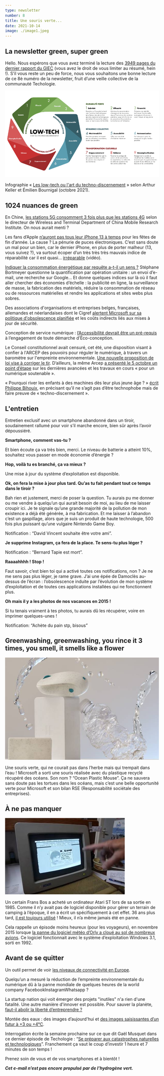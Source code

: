 ```yaml
---
type: newsletter
number: 8
title: Une souris verte...
date: 2021-10-14
image: ./image1.jpeg
---
```


## La newsletter green, super green

Hello. Nous espérons que vous avez terminé la lecture des [3949 pages du dernier rapport du GIEC](https://www.ipcc.ch/report/sixth-assessment-report-working-group-i/) (vous avez le droit de vous limiter au résumé, hein !). S’il vous reste un peu de force, nous vous souhaitons une bonne lecture de ce 8è numéro de la newsletter, fruit d’une veille collective de la communauté Techologie.

![Infographie low tech](./image2.png)

Infographie « [Les low-tech ou l'art du techno-discernement](https://fr.wikipedia.org/wiki/Low-tech#/media/Fichier:Infographie_Low-tech_1600x900.jpg) » selon Arthur Keller et Émilien Bournigal (octobre 2021).

## 1024 nuances de green

En Chine, [les stations 5G consomment 3 fois plus que les stations 4G](https://equalocean.com/news/2021070616439) selon le directeur de Wireless and Terminal Department of China Mobile Research Institute. On nous aurait menti ?

Les fans d’Apple [n’auront pas tous leur iPhone 13 à temps](https://fr.finance.yahoo.com/actualites/monde-naura-iphone-13-%C3%A0-074848704.html) pour les fêtes de fin d’année. La cause ? La pénurie de puces électroniques. C’est sans doute un mal pour un bien, car le dernier iPhone, en plus de porter malheur (13, vous suivez ?), va surtout écoper d’un très très très mauvais indice de réparabilité car il est quasi… [irréparable](https://youtu.be/8s7NmMl_-yg) (vidéo).

[Indiquer la consommation énergétique par requête a-t-il un sens ?](https://www.bortzmeyer.org/conso-electrique-moyenne.html) Stéphane Bortmeyer questionne la quantification par opération unitaire : un envoi d’e-mail, une recherche sur Google… Et donne quelques indices sur là où il faut aller chercher des économies d’échelle : la publicité en ligne, la surveillance de masse, la fabrication des matériels, réduire la consommation de réseau ou de ressources matérielles et rendre les applications et sites webs plus sobres.

Des associations d'organisations et entreprises belges, françaises, allemandes et néerlandaises dont le Cigref [alertent Microsoft sur sa politique d'obsolescence planifiée](https://www.cigref.fr/wp/wp-content/uploads/2021/10/08102021_CP_Empreinte-environnementale-et-securite-des-logiciels-Microsoft_FINAL.pdf) et les coûts indirects liés aux mises à jour de sécurité.

Conception de service numérique : [l’Accessibilité devrait être un pré-requis](https://bertrandkeller.info/2021/10/06/accessibilite-eco-conception/) à l’engagement de toute démarche d’Éco-conception.

Le Conseil constitutionnel avait censuré, cet été, une disposition visant à confier à l'ARCEP des pouvoirs pour réguler le numérique, à travers un baromètre sur l'empreinte environnementale. [Une nouvelle proposition de loi vise à corriger le tir](https://www.numerama.com/tech/741090-le-gendarme-des-telecoms-aura-peut-etre-son-sifflet-pour-reguler-leffet-du-numerique-sur-le-climat.html). D’ailleurs, la même Arcep [a présenté le 5 octobre un point d’étape](https://www.arcep.fr/actualites/les-communiques-de-presse/detail/n/environnement-051021.html) sur les dernières avancées et les travaux en cours « pour un numérique soutenable ».

« Pourquoi river les enfants à des machines dès leur plus jeune âge ? » [écrit Philippe Bihouix](https://reporterre.net/Mais-pourquoi-s-obstiner-a-numeriser-l-ecole), en précisant qu’il ne s’agit pas d’être technophobe mais de faire preuve de « techno-discernement ».

## L'entretien

Entretien exclusif avec un smartphone abandonné dans un tiroir, soudainement rallumé pour voir s’il marche encore, bien sûr après l’avoir dépoussiéré.

**Smartphone, comment vas-tu ?**

Et bien écoute ça va très bien, merci. Le niveau de batterie a atteint 10%, souhaitez vous passer en mode économie d’énergie ?

**Hop, voilà tu es branché, ça va mieux ?**

Une mise à jour du système d’exploitation est disponible.

**Ok, on fera la mise à jour plus tard. Qu’as tu fait pendant tout ce temps dans le tiroir ?**

Bah rien et justement, merci de poser la question. Tu aurais pu me donner ou me vendre à quelqu’un qui aurait besoin de moi, au lieu de me laisser croupir ici. Je te signale qu’une grande majorité de la pollution de mon existence a déjà été générée, à ma fabrication. Et me laisser à l’abandon c’est un gaspillage, alors que je suis un produit de haute technologie, 500 fois plus puissant qu’une vulgaire Nintendo Game Boy.

Notification : “David Vincent souhaite être votre ami”.

**Je supprime Instagram, ça fera de la place. Te sens-tu plus léger ?**

Notification : “Bernard Tapie est mort”.

**Raaaahhhh ! Stop !**

Faut savoir, c’est bien toi qui a activé toutes ces notifications, non ? Je ne me sens pas plus léger, je rame grave. J’ai une épée de Damoclès au-dessus de l’écran : l’obsolescence induite par l’évolution de mon système d’exploitation et de toutes ces applications installées qui ne fonctionnent plus.

**Oh mais il y a les photos de nos vacances en 2015 !**

Si tu tenais vraiment à tes photos, tu aurais dû les récupérer, voire en imprimer quelques-unes !

Notification: “Achète du pain stp, bisous”

## Greenwashing, greenwashing, you rince it 3 times, you smell, it smells like a flower

![Souris Microsoft](./image1.jpeg)

Une souris verte, qui ne courait pas dans l’herbe mais qui trempait dans l’eau ! Microsoft a sorti une souris réalisée avec du plastique recyclé récupéré des océans. Son nom ? “Ocean Plastic Mouse”. Ça ne sauvera sans doute pas les tortues dans les océans, mais c’est une belle opportunité verte pour Microsoft et son bilan RSE (Responsabilité sociétale des entreprises).

## À ne pas manquer

![Ecran Atari](./atari.jpeg)

Un certain Frans Bos a acheté un ordinateur Atari ST lors de sa sortie en 1985. Comme il n’y avait pas de logiciel disponible pour gérer un terrain de camping à l’époque, il en a écrit un spécifiquement à cet effet. 36 ans plus tard, [il est toujours utilisé](https://www.geeksaresexy.net/2021/10/01/this-1985-atari-st-computer-is-still-being-used-daily-at-a-campg) ! Mieux, il n’a même jamais été en panne.

Cela rappelle un épisode moins heureux (pour les voyageurs), en novembre 2015 lorsque [la panne du logiciel météo d’Orly a cloué au sol de nombreux avions](https://www.lemonde.fr/pixels/article/2015/11/11/une-panne-informatique-a-l-aeroport-d-orly-liee-a-windows-3-1_4807479_4408996.html). Ce logiciel fonctionnait avec le système d’exploitation Windows 3.1, sorti en 1992.

## Avant de se quitter

Un outil permet de voir [les niveaux de connectivité en Europe](https://datavis.europeandatajournalism.eu/obct/connectivity/#third).

Quelqu’un a mesuré la réduction de l’empreinte environnementale du numérique dû à la panne mondiale de quelques heures de la world company FacebookInstagramWhatsapp ?

La startup nation qui voit émerger des projets "inutiles" n'a rien d'une fatalité. Une autre manière d'innover est possible. Pour sauver la planète, [faut-il abolir la liberté d’entreprendre ?](https://www.maddyness.com/2021/10/06/sauver-planete-abolir-liberte-entreprendre/)

Montée des eaux : des images d’aujourd'hui et [des images saisissantes d’un futur à +3 ou +4°C](https://picturing-our-future.netlify.app/).

Interrogation écrite la semaine prochaine sur ce que dit Gaël Musquet dans ce dernier épisode de Techologie : “[Se préparer aux catastrophes naturelles et technologiques](https://www.imagotv.fr/podcasts/techologie/55)”. Franchement ça vaut le coup d’investir 1 heure et 7 minutes de son temps !

Prenez soin de vous et de vos smartphones et à bientôt !

_**Cet e-mail n’est pas encore propulsé par de l’hydrogène vert.**_
